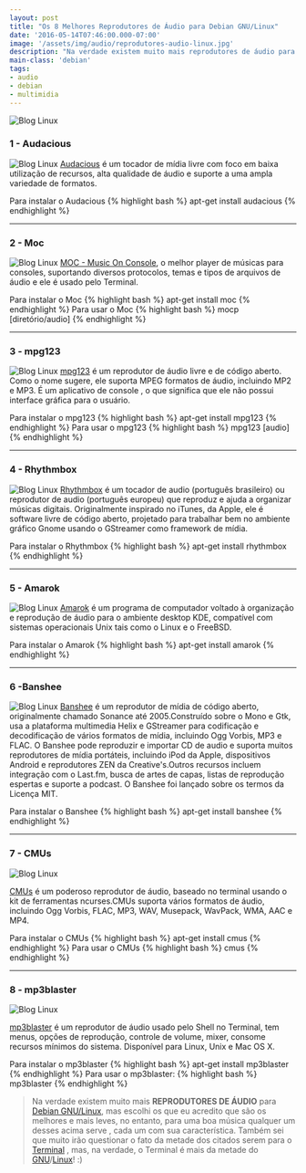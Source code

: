 ```yaml
---
layout: post
title: "Os 8 Melhores Reprodutores de Áudio para Debian GNU/Linux"
date: '2016-05-14T07:46:00.000-07:00'
image: '/assets/img/audio/reprodutores-audio-linux.jpg'
description: "Na verdade existem muito mais reprodutores de áudio para Debian GNU/Linux, mas escolhi os que eu acredito que são os melhores e mais leves."
main-class: 'debian'
tags:
- audio
- debian
- multimidia
---
```


![Blog Linux](/assets/img/audio/reprodutores-audio-linux.jpg "Blog Linux")


### 1 - Audacious
![Blog Linux](/assets/img/audio/audacious.jpg "Blog Linux")
[Audacious](http://audacious-media-player.org/) é um tocador de mídia livre com foco em baixa utilização de recursos, alta qualidade de áudio e suporte a uma ampla variedade de formatos.

Para instalar o Audacious
{% highlight bash %}
apt-get install audacious
{% endhighlight %}

***


<script async src="https://pagead2.googlesyndication.com/pagead/js/adsbygoogle.js"></script>

<!-- Informat -->
<ins class="adsbygoogle"
     style="display:block"
     data-ad-client="ca-pub-2838251107855362"
     data-ad-slot="2327980059"
     data-ad-format="auto"
     data-full-width-responsive="true"></ins>

<script>
(adsbygoogle = window.adsbygoogle || []).push({});
</script>


### 2 - Moc
![Blog Linux](/assets/img/audio/moc.jpg "Blog Linux")
[MOC - Music On Console](https://moc.daper.net/), o melhor player de músicas para consoles, suportando diversos protocolos, temas e tipos de arquivos de áudio e ele é usado pelo Terminal.

Para instalar o Moc
{% highlight bash %}
apt-get install moc
{% endhighlight %}
Para usar o Moc
{% highlight bash %}
mocp [diretório/audio]
{% endhighlight %}

***

### 3 - mpg123
![Blog Linux](/assets/img/audio/mpg123.jpg "Blog Linux")
[mpg123](https://www.mpg123.de/) é um reprodutor de áudio livre e de código aberto. Como o nome sugere, ele suporta MPEG formatos de áudio, incluindo MP2 e MP3. É um aplicativo de console , o que significa que ele não possui interface gráfica para o usuário.

Para instalar o mpg123
{% highlight bash %}
apt-get install mpg123
{% endhighlight %}
Para usar o mpg123
{% highlight bash %}
mpg123 [audio]
{% endhighlight %}

***

### 4 - Rhythmbox 
![Blog Linux](/assets/img/audio/rhythmbox.jpg "Blog Linux")
[Rhythmbox](http://projects.gnome.org/rhythmbox/) é um tocador de audio (português brasileiro) ou reprodutor de audio (português europeu) que reproduz e ajuda a organizar músicas digitais. Originalmente inspirado no iTunes, da Apple, ele é software livre de código aberto, projetado para trabalhar bem no ambiente gráfico Gnome usando o GStreamer como framework de mídia.

Para instalar o Rhythmbox
{% highlight bash %}
apt-get install rhythmbox
{% endhighlight %}

***


<script async src="https://pagead2.googlesyndication.com/pagead/js/adsbygoogle.js"></script>

<!-- Informat -->
<ins class="adsbygoogle"
     style="display:block"
     data-ad-client="ca-pub-2838251107855362"
     data-ad-slot="2327980059"
     data-ad-format="auto"
     data-full-width-responsive="true"></ins>

<script>
(adsbygoogle = window.adsbygoogle || []).push({});
</script>


### 5 - Amarok
![Blog Linux](/assets/img/audio/amarok.jpg "Blog Linux")
[Amarok](https://amarok.kde.org/) é um programa de computador voltado à organização e reprodução de áudio para o ambiente desktop KDE, compatível com sistemas operacionais Unix tais como o Linux e o FreeBSD.

Para instalar o Amarok
{% highlight bash %}
apt-get install amarok
{% endhighlight %}

***

### 6 -Banshee
![Blog Linux](/assets/img/audio/banshee.jpg "Blog Linux")
[Banshee](http://banshee.fm) é um reprodutor de mídia de código aberto, originalmente chamado Sonance até 2005.Construído sobre o Mono e Gtk, usa a plataforma multimedia Helix e GStreamer para codificação e decodificação de vários formatos de mídia, incluindo Ogg Vorbis, MP3 e FLAC. O Banshee pode reproduzir e importar CD de audio e suporta muitos reprodutores de mídia portáteis, incluindo iPod da Apple, dispositivos Android e reprodutores ZEN da Creative's.Outros recursos incluem integração com o Last.fm, busca de artes de capas, listas de reprodução espertas e suporte a podcast. O Banshee foi lançado sobre os termos da Licença MIT.

Para instalar o Banshee
{% highlight bash %}
apt-get install banshee
{% endhighlight %}

***

### 7 - CMUs
![Blog Linux](/assets/img/audio/cmus.jpg "Blog Linux")

[CMUs](https://cmus.github.io/) é um poderoso reprodutor de áudio, baseado no terminal usando o kit de ferramentas ncurses.CMUs suporta vários formatos de áudio, incluindo Ogg Vorbis, FLAC, MP3, WAV, Musepack, WavPack, WMA, AAC e MP4.

Para instalar o CMUs
{% highlight bash %}
apt-get install cmus
{% endhighlight %}
Para usar o CMUs
{% highlight bash %}
cmus
{% endhighlight %}

***


<script async src="https://pagead2.googlesyndication.com/pagead/js/adsbygoogle.js"></script>

<!-- Informat -->
<ins class="adsbygoogle"
     style="display:block"
     data-ad-client="ca-pub-2838251107855362"
     data-ad-slot="2327980059"
     data-ad-format="auto"
     data-full-width-responsive="true"></ins>

<script>
(adsbygoogle = window.adsbygoogle || []).push({});
</script>


### 8 - mp3blaster
![Blog Linux](/assets/img/audio/mp3blaster.jpg "Blog Linux")

[mp3blaster](http://mp3blaster.sourceforge.net/) é um reprodutor de áudio usado pelo Shell no Terminal, tem menus, opções de reprodução, controle de volume, mixer, consome recursos mínimos do sistema. Disponível para Linux, Unix e Mac OS X.

Para instalar o mp3blaster
{% highlight bash %}
apt-get install mp3blaster
{% endhighlight %}
Para usar o mp3blaster:
{% highlight bash %}
mp3blaster
{% endhighlight %}

> Na verdade existem muito mais __REPRODUTORES DE ÁUDIO__ para [Debian GNU/Linux](https://cse.google.com.br/cse/publicurl?cx=004473188612396442360:qs2ekmnkweq&q=debian), mas escolhi os que eu acredito que são os melhores e mais leves, no entanto, para uma boa música qualquer um desses acima serve , cada um com sua característica. Também sei que muito irão questionar o fato da metade dos citados serem para o [Terminal](https://cse.google.com.br/cse/publicurl?cx=004473188612396442360:qs2ekmnkweq&q=terminal) , mas, na verdade, o Terminal é mais da metade do [GNU](https://cse.google.com.br/cse/publicurl?cx=004473188612396442360:qs2ekmnkweq&q=gnu)/[Linux](https://cse.google.com.br/cse/publicurl?cx=004473188612396442360:qs2ekmnkweq&q=linux)! :)

<script async src="https://pagead2.googlesyndication.com/pagead/js/adsbygoogle.js"></script>

<!-- Informat -->
<ins class="adsbygoogle"
 style="display:block"
 data-ad-client="ca-pub-2838251107855362"
 data-ad-slot="2327980059"
 data-ad-format="auto"
 data-full-width-responsive="true"></ins>

<script>
(adsbygoogle = window.adsbygoogle || []).push({});
</script>

